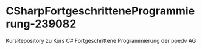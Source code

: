 # CSharpFortgeschritteneProgrammierung-239082
KursRepository zu Kurs C# Fortgeschrittene Programmierung der ppedv AG
